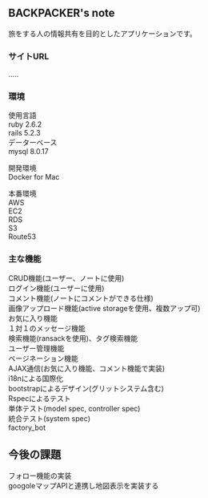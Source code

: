 ## BACKPACKER's note

旅をする人の情報共有を目的としたアプリケーションです。  

### サイトURL

.....  

### 環境
使用言語  
ruby 2.6.2  
rails 5.2.3  
データーベース  
mysql 8.0.17    

開発環境  
Docker for Mac    

本番環境  
AWS  
EC2  
RDS  
S3  
Route53  


### 主な機能

CRUD機能(ユーザー、ノートに使用)  
ログイン機能(ユーザーに使用)  
コメント機能(ノートにコメントができる仕様)  
画像アップロード機能(active storageを使用、複数アップ可)  
お気に入り機能  
１対１のメッセージ機能  
検索機能(ransackを使用)、タグ検索機能  
ユーザー管理機能  
ページネーション機能  
AJAX通信(お気に入り機能、コメント機能で実装)  
i18nによる国際化  
bootstrapによるデザイン(グリットシステム含む)  
Rspecによるテスト  
単体テスト(model spec, controller spec)  
統合テスト(system spec)  
factory_bot  

## 今後の課題
フォロー機能の実装  
googoleマップAPIと連携し地図表示を実装する  
